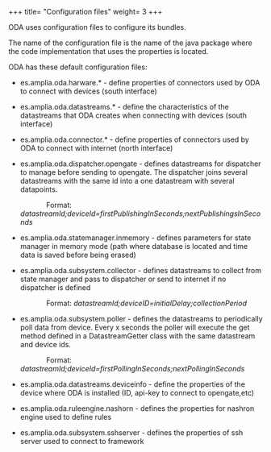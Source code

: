 +++
title= "Configuration files"
weight= 3
+++

ODA uses configuration files to configure its bundles.

The name of the configuration file is the name of the java package where the code implementation that uses the properties is located.

ODA has these default configuration files:

* es.amplia.oda.harware.* - define properties  of connectors used by ODA to connect with devices (south interface)

* es.amplia.oda.datastreams.* - define the characteristics of the datastreams that ODA creates when connecting with devices (south interface)

* es.amplia.oda.connector.* - define properties  of connectors used by ODA to connect with internet (north interface)

* es.amplia.oda.dispatcher.opengate - defines datastreams for dispatcher to manage before sending to opengate. The dispatcher joins several datastreams with the same id into a one datastream with several datapoints.

    &nbsp;&nbsp;&nbsp;&nbsp;&nbsp;&nbsp;&nbsp;&nbsp;&nbsp;&nbsp;&nbsp;&nbsp;
    Format: _datastreamId;deviceId=firstPublishingInSeconds;nextPublishingsInSeconds_

* es.amplia.oda.statemanager.inmemory - defines parameters for state manager in memory mode (path where database is located and time data is saved before being erased)

* es.amplia.oda.subsystem.collector - defines datastreams to collect from state manager and pass to dispatcher or send to internet if no dispatcher is defined

    &nbsp;&nbsp;&nbsp;&nbsp;&nbsp;&nbsp;&nbsp;&nbsp;&nbsp;&nbsp;&nbsp;&nbsp;
    Format: _datastreamId;deviceID=initialDelay;collectionPeriod_

* es.amplia.oda.subsystem.poller - defines the datastreams to periodically poll data from device. Every x seconds the poller will execute the get method defined in a DatastreamGetter class with the same datastream and device ids.

    &nbsp;&nbsp;&nbsp;&nbsp;&nbsp;&nbsp;&nbsp;&nbsp;&nbsp;&nbsp;&nbsp;&nbsp;
    Format: _datastreamId;deviceId=firstPollingInSeconds;nextPollingInSeconds_

* es.amplia.oda.datastreams.deviceinfo - define the properties of the device where ODA is installed (ID, api-key to connect to opengate,etc)

* es.amplia.oda.ruleengine.nashorn - defines the properties for nashron engine used to define rules

* es.amplia.oda.subsystem.sshserver - defines the properties of ssh server used to connect to framework
